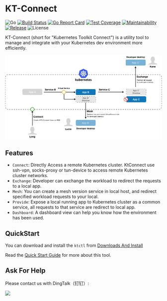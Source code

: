 KT-Connect
===========

![Go](https://github.com/alibaba/kt-connect/workflows/Go/badge.svg)
[![Build Status](https://travis-ci.org/alibaba/kt-connect.svg?branch=master)](https://travis-ci.org/alibaba/kt-connect)
[![Go Report Card](https://goreportcard.com/badge/github.com/alibaba/kt-connect)](https://goreportcard.com/report/github.com/alibaba/kt-connect)
[![Test Coverage](https://api.codeclimate.com/v1/badges/eb13b3946784bd7c67cc/test_coverage)](https://codeclimate.com/github/alibaba/kt-connect/test_coverage)
[![Maintainability](https://api.codeclimate.com/v1/badges/eb13b3946784bd7c67cc/maintainability)](https://codeclimate.com/github/alibaba/kt-connect/maintainability)
[![Release](https://img.shields.io/github/release/alibaba/kt-connect.svg?style=flat-square)](https://img.shields.io/github/release/alibaba/kt-connect.svg?style=flat-square)
![License](https://img.shields.io/github/license/alibaba/kt-connect.svg)

KT-Connect (short for "Kubernetes Toolkit Connect") is a utility tool to
manage and integrate with your Kubernetes dev environment more efficiently.

![Arch](./docs/media/arch.png)

## Features

* `Connect`: Directly Access a remote Kubernetes cluster. KtConnect use ssh-vpn, socks-proxy or tun-device to access remote Kubernetes cluster networks.
* `Exchange`: Developer can exchange the workload to redirect the requests to a local app.
* `Mesh`: You can create a mesh version service in local host, and redirect specified workload requests to your local.
* `Provide`: Expose a local running app to Kubernetes cluster as a common service, all requests to that service are redirect to local app.
* `Dashboard`: A dashboard view can help you know how the environment has been used.

## QuickStart

You can download and install the `ktctl` from [Downloads And Install](docs/en-us/downloads.md)

Read the [Quick Start Guide](docs/en-us/quickstart.md) for more about this tool.

## Ask For Help

Please contact us with DingTalk（钉钉）:

<img src="https://img.alicdn.com/imgextra/i4/O1CN01sTW3D61NzAFgUCNqz_!!6000000001640-0-tps-573-657.jpg" width="50%"></img>

